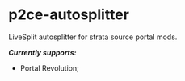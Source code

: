 # p2ce-autosplitter
LiveSplit autosplitter for strata source portal mods.

***Currently supports:***
- Portal Revolution;
